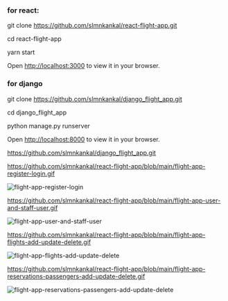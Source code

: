 ### for react:
git clone https://github.com/slmnkankal/react-flight-app.git

cd react-flight-app

yarn start

Open [http://localhost:3000](http://localhost:3000) to view it in your browser.

### for django
git clone https://github.com/slmnkankal/django_flight_app.git

cd django_flight_app

python manage.py runserver

Open [http://localhost:8000](http://localhost:8000) to view it in your browser.

https://github.com/slmnkankal/django_flight_app.git

https://github.com/slmnkankal/react-flight-app/blob/main/flight-app-register-login.gif

![flight-app-register-login](https://user-images.githubusercontent.com/94119964/197400296-b861cf8b-47b5-4f96-9525-7fac77d1c4a4.gif)

https://github.com/slmnkankal/react-flight-app/blob/main/flight-app-user-and-staff-user.gif

![flight-app-user-and-staff-user](https://user-images.githubusercontent.com/94119964/197400340-23f16923-0183-4baa-973d-da3dd4cdecb7.gif)

https://github.com/slmnkankal/react-flight-app/blob/main/flight-app-flights-add-update-delete.gif

![flight-app-flights-add-update-delete](https://user-images.githubusercontent.com/94119964/197400377-6c948b44-5d16-4958-bd7a-11aee22abdf5.gif)

https://github.com/slmnkankal/react-flight-app/blob/main/flight-app-reservations-passengers-add-update-delete.gif

![flight-app-reservations-passengers-add-update-delete](https://user-images.githubusercontent.com/94119964/197400353-94c88dc7-521a-4ee3-9086-dee81293cd64.gif)
